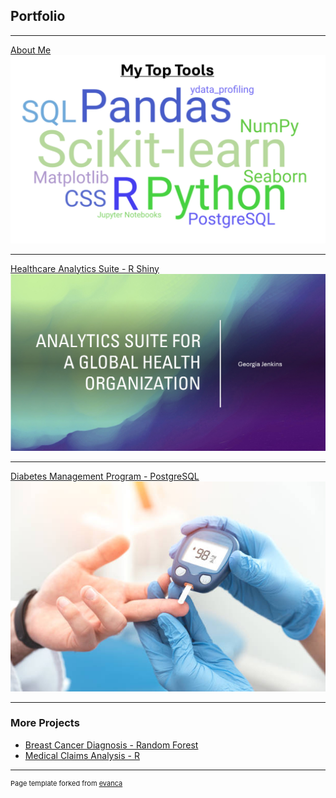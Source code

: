 ## Portfolio

---
[About Me](/sample_page)
<img src="images/about_me.jpg?raw=true"/>

---
[Healthcare Analytics Suite - R Shiny](/pdf/analytics_suite.pdf)
<img src="images/analytics_suite.jpg?raw=true"/>

---
[Diabetes Management Program - PostgreSQL](diabetes_mgmt_program_report)
<img src="images/diabetes_stock.jpg?raw=true"/>

---

### More Projects

- [Breast Cancer Diagnosis - Random Forest](https://github.com/geojenk/BreastCancerMachineLearning/)
- [Medical Claims Analysis - R](https://github.com/geojenk/ClaimsDataAnalysis/tree/main/)





---
<p style="font-size:11px">Page template forked from <a href="https://github.com/evanca/quick-portfolio">evanca</a></p>
<!-- Remove above link if you don't want to attibute -->
